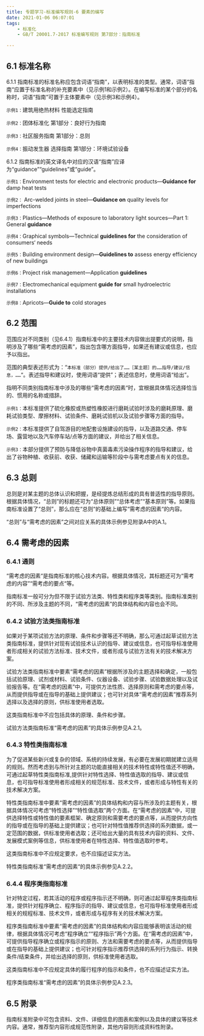 ```yaml
---
title: 专题学习-标准编写规则-6 要素的编写
date: 2021-01-06 06:07:01
tags: 
	- 标准化
	- GB/T 20001.7-2017 标准编写规则 第7部分：指南标准

---
```


## 6.1 标准名称

6.1.1 指南标准的标准名称应包含词语“指南”，以表明标准的类型。通常，词语“指南“应置于标准名称的补充要素中（见示例1和示例2）。在编写标准的某个部分的名称时，词语“指南”可置于主体要素中（见示例3和示例4）。

`示例1：`建筑用绝热材料 性能选定指南

`示例2：`团体标准化 第1部分：良好行为指南

`示例3：`社区服务指南 第1部分：总则

`示例4：`振动发生器 选择指南 第1部分：环境试验设备

6.1.2 指南标准的英文译名中对应的汉语“指南”应译为“guidance”“guidelines”或“guide”。

`示例1：`Environment tests for electric and electronic products—**Guidance for** damp heat tests

`示例2：` Arc-welded joints in steel—**Guidance on** quality levels for imperfections

`示例3：`Plastics—Methods of exposure to laboratory light sources—Part 1: General **guidance**

`示例4：`Graphical symbols—Technical **guidelines for** the consideration of consumers‘  needs

`示例5：`Building environment design—**Guidelines to** assess energy efficiency of new buildings

`示例6：`Project risk management—Application **guidelines**

`示例7：`Electromechanical equipment **guide for** small hydroelectric installations

`示例8：`Apricots—**Guide to** cold storages

## 6.2 范围

范围应对不同类别（见6.4.1）指南标准中的主要技术内容做出提要式的说明，指明涉及了哪些“需考虑的因素”，指出包含哪方面指导，如果还有建议或信息，也应予以指出。

范围的典型表述形式为：“`本标准（部分）提供/给出了……［某主题］的……指导/建议/信息，……`“。表述指导和建议时，使用词语“提供”；表述信息时，使用词语“给出”。

指明不同类别指南标准中涉及的哪些“需考虑的因素“时，宜根据具体情况选择恰当的、惯用的名称或措辞。

`示例1：`本标准提供了硫化橡胶或热塑性橡胶进行磨耗试验时涉及的磨耗原理、磨耗试验类型、摩擦材料、试验条件、磨耗试验机以及试验步骤等方面的指导。

`示例2：`本标准提供了自驾游目的地配套设施建设的指导，以及道路交通、停车场、露营地以及汽车停车站/点等方面的建议，并给出了相关信息。

`示例3：`本部分提供了预防与降低谷物中真菌毒素污染操作程序的指导和建议，给出了谷物种植、收获前、收获、储藏和运输等阶段中与需考虑要点有关的信息。

## 6.3 总则

总则是对某主题的总体认识和把握，是经提炼总结形成的具有普适性的指导原则。根据具体情况，“总则”的标题还可为“总体原则”“总体考虑”“基本原则”等。如果指南标准设置了“总则”，那么应在“总则“的基础上编写“需考虑的因素“的内容。

“总则”与“需考虑的因素”之间对应关系的具体示例参见附录A中的A.1。

## 6.4 需考虑的因素

### 6.4.1 通则

“需考虑的因素“是指南标准的核心技术内容。根据具体情况，其标题还可为“需考虑的内容”“需考虑的要点“等。

指南标准一般可分为但不限于试验方法类、特性类和程序类等类别。指南标准类别的不同、所涉及主题的不同，“需考虑的因素”的具体结构和内容也会不同。

### 6.4.2 试验方法类指南标准

如果对于某项试验方法的原理、条件和步骤等还不明确，那么可通过起草试验方法类指南标准，提供针对现有试验技术认识的指导、建议或信息，也可指导标准使用者形成相关的试验方法标准、技术文件，或者形成与试验方法有关的技术解决方案。

试验方法类指南标准中要素“需考虑的因素”根据所涉及的主题选择和确定，一般包括试验原理、试剂或材料、试验条件、仪器设备、试验步骤、试验数据处理以及试验报告等。在“需考虑的因素”中，可提供方法性质、选择原则和需考虑的要点等，从而提供指导或在指导的基础上提供建议；也可针对具体“需考虑的因素”推荐系列选择以及选择的原则，供标准使用者选取。

这类指南标准中不应包括具体的原理、条件和步骤。

试验方法类指南标准“需考虑的因素”的具体示例参见A.2.1。

### 6.4.3 特性类指南标准

为了促进某些新兴或复杂的领域、系统的持续发展，有必要在发展初期就建立适用的规则。然而考虑到与所针对主题的功能直接相关的技术特性或特性值还不明确，可通过起草特性类指南标准,提供针对特性选择、特性值选取的指导、建议或信息，也可指导标准使用者形成相关的规范标准、技术文件，或者形成与特性有关的技术解决方案。

特性类指南标准中要素“需考虑的因素”的具体结构和内容与所涉及的主题有关，根据具体情况可考虑“特性选择”“特性值选取”两个方面。在“需考虑的因素”中，可提供选择特性或特性值的要素框架、确定原则和需要考虑的要点等，从而提供方向性的指导或在指导的基础上提供建议；也可针对特性值推荐供选择的系列数据，或一定范围的数据，供标准使用者选取；还可给出大量的具有技术内容的资料、文件、发展模式案例等信息，供标准使用者在特性选择、特性值选取时参考。

这类指南标准中不应规定要求，也不应描述证实方法。

特性类指南标准“需考虑的因素“的具体示例参见A.2.2。

### 6.4.4 程序类指南标准

针对特定过程，若其活动的程序或程序指示还不明确，则可通过起草程序类指南标准，提供针对程序确立、程序指示的指导、建议或信息，也可指导标准使用者形成相关的规程标准、技术文件，或者形成与程序有关的技术解决方案。

程序类指南标准中要素“需考虑的因素”的具体结构和内容应能够表明该活动的规律，根据具体情况可考虑“程序确立““程序指示”两个方面。在“需考虑的因素”中，可提供指导程序确立或程序指示的原则、方法和需要考虑的要点等，从而提供指导或在指导的基础上提供建议；也可针对程序指示推荐供选择的系列行为指示、转换条件/结束条件，并给出选择的原则，供标准使用者选取。

这类指南标准中不应规定具体的履行程序的指示和条件，也不应描述证实方法。

程序类指南标准“需考虑的因素”的具体示例参见A.2.3。

## 6.5 附录

指南标准附录中可包含资料、文件、详细信息的图表和案例以及具体的建议等技术内容。通常，推荐型内容形成规范性附录，其他内容则形成资料性附录。


